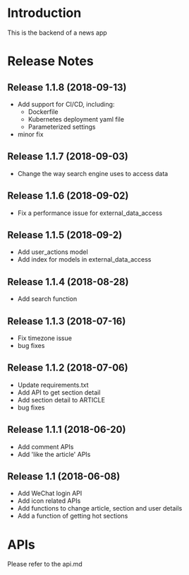 # Introduction

This is the backend of a news app

# Release Notes

## Release 1.1.8 (2018-09-13)

* Add support for CI/CD, including:
  * Dockerfile
  * Kubernetes deployment yaml file
  * Parameterized settings
* minor fix

## Release 1.1.7 (2018-09-03)

* Change the way search engine uses to access data

## Release 1.1.6 (2018-09-02)

* Fix a performance issue for external_data_access

## Release 1.1.5 (2018-09-2)

* Add user_actions model
* Add index for models in external_data_access

## Release 1.1.4 (2018-08-28)

* Add search function

## Release 1.1.3 (2018-07-16)

* Fix timezone issue
* bug fixes

## Release 1.1.2 (2018-07-06)

* Update requirements.txt
* Add API to get section detail
* Add section detail to ARTICLE
* bug fixes

## Release 1.1.1 (2018-06-20)

* Add comment APIs
* Add 'like the article' APIs

## Release 1.1 (2018-06-08)

* Add WeChat login API
* Add icon related APIs
* Add functions to change article, section and user details
* Add a function of getting hot sections

# APIs

Please refer to the api.md
